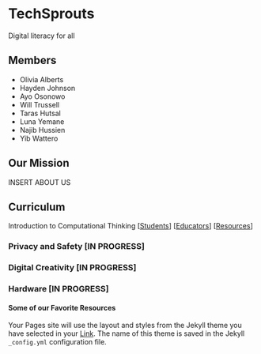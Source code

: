 # TechSprouts
Digital literacy for all
## Members
+ Olivia Alberts
+ Hayden Johnson
+ Ayo Osonowo
+ Will Trussell
+ Taras Hutsal
+ Luna Yemane
+ Najib Hussien
+ Yib Wattero

## Our Mission 
INSERT ABOUT US

## Curriculum
Introduction to Computational Thinking \[[Students](https://www.notion.so/Computational-Thinking-17917bdf44db4278a31acb3fd405fcdc)\] \[[Educators](https://www.notion.so/Teacher-s-Guide-to-Computational-Thinking-643888213b6b4358848c961ce593c56f)\] \[[Resources](https://www.notion.so/Resources-f75ce4bec6be4a598463c561df37d4db)\] 


### Privacy and Safety [IN PROGRESS]


### Digital Creativity [IN PROGRESS]


### Hardware [IN PROGRESS]

#### Some of our Favorite Resources

Your Pages site will use the layout and styles from the Jekyll theme you have selected in your [Link](https://github.com/ADE-MN/TechSprouts/settings). The name of this theme is saved in the Jekyll `_config.yml` configuration file.
